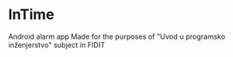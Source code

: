 # InTime
Android alarm app
Made for the purposes of "Uvod u programsko inženjerstvo" subject in FIDIT 
